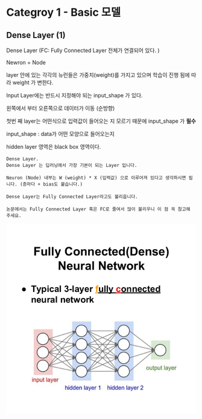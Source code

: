 # Categroy 1 - Basic 모델

## Dense Layer (1)

Dense Layer (FC: Fully Connected Layer 전체가 연결되어 있다. )

Newron = Node

layer 안에 있는 각각의 뉴런들은 가중치(weight)를 가지고 있으며 학습이 진행 됨에 따라 weight 가 변한다.

Input Layer에는 반드시 지정해야 되는 input_shape 가 있다.

왼쪽에서 부터 오른쪽으로 데이터가 이동 (순방향)

첫번 째 layer는 어떤식으로 입력값이 들어오는 지 모르기 때문에 input_shape 가 **필수**

input_shape : data가 어떤 모양으로 들어오는지

hidden layer 영역은 black box 영역이다.

```
Dense Layer.
Dense Layer 는 딥러닝에서 가장 기본이 되는 Layer 입니다.

Neuron (Node) 내부는 W (weight) * X (입력값) 으로 이루어져 있다고 생각하시면 됩니다. (층마다 + bias도 붙습니다.)

Dense Layer는 Fully Connected Layer라고도 불리웁니다.

논문에서는 Fully Connected Layer 혹은 FC로 줄여서 많이 불리우니 이 점 꼭 참고해 주세요.
```

![img](2일차.assets/img.png)